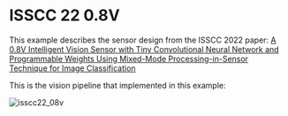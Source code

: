 # ISSCC 22 0.8V

This example describes the sensor design from the ISSCC 2022 paper: [A 0.8V Intelligent Vision Sensor with Tiny Convolutional Neural Network and Programmable Weights Using Mixed-Mode Processing-in-Sensor Technique for Image Classification](https://ieeexplore.ieee.org/document/9731675)

This is the vision pipeline that implemented in this example:

![isscc22_08v](https://user-images.githubusercontent.com/21286132/221304421-c999f0f5-76d3-4c43-886d-b81c1571e638.png)

